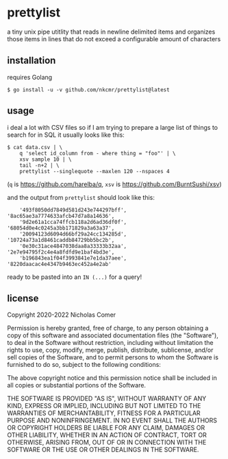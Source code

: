 # prettylist

a tiny unix pipe utitlity that reads in newline delimited items and organizes those items in lines that do not exceed a configurable amount of characters

## installation

requires Golang

```
$ go install -u -v github.com/nkcmr/prettylist@latest
```

## usage

i deal a lot with CSV files so if I am trying to prepare a large list of things to search for in SQL it usually looks like this:

```
$ cat data.csv | \
	q 'select id_column from - where thing = "foo"' | \
	xsv sample 10 | \
	tail -n+2 | \
	prettylist --singlequote --maxlen 120 --nspaces 4
```

(`q` is https://github.com/harelba/q, `xsv` is https://github.com/BurntSushi/xsv)

and the output from `prettylist` should look like this:

```
    '493f8050dd7849d581d243e744297bff', '8ac65ae3a7774633afcb47d7a8a14636',
    '9d2e61a1cca74ffcb118a2d6ad36df0f', '68054d0e4c0245a3bb171829a3a63a37',
    '20094123d6094d66bf29a24cc134285d', '10724a73a1d8461caddb84729bb5bc2b',
    '0e30c31ace4847038daa8a33333b32aa', '2e7e94795f2c4e4a8fdfd9e1baf4bd3e',
    'b196843ea1f04f3993841e7e1da37aee', '8220daacac4e4347b9463ec452a4e2ab'
```

ready to be pasted into an `IN (...)` for a query!

## license

Copyright 2020-2022 Nicholas Comer

Permission is hereby granted, free of charge, to any person obtaining a copy of this software and associated documentation files (the "Software"), to deal in the Software without restriction, including without limitation the rights to use, copy, modify, merge, publish, distribute, sublicense, and/or sell copies of the Software, and to permit persons to whom the Software is furnished to do so, subject to the following conditions:

The above copyright notice and this permission notice shall be included in all copies or substantial portions of the Software.

THE SOFTWARE IS PROVIDED "AS IS", WITHOUT WARRANTY OF ANY KIND, EXPRESS OR IMPLIED, INCLUDING BUT NOT LIMITED TO THE WARRANTIES OF MERCHANTABILITY, FITNESS FOR A PARTICULAR PURPOSE AND NONINFRINGEMENT. IN NO EVENT SHALL THE AUTHORS OR COPYRIGHT HOLDERS BE LIABLE FOR ANY CLAIM, DAMAGES OR OTHER LIABILITY, WHETHER IN AN ACTION OF CONTRACT, TORT OR OTHERWISE, ARISING FROM, OUT OF OR IN CONNECTION WITH THE SOFTWARE OR THE USE OR OTHER DEALINGS IN THE SOFTWARE.
